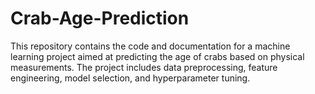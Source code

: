 # Crab-Age-Prediction
This repository contains the code and documentation for a machine learning project aimed at predicting the age of crabs based on physical measurements. The project includes data preprocessing, feature engineering, model selection, and hyperparameter tuning.
